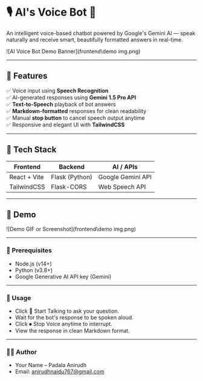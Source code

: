 # 🎙️ AI's Voice Bot 🤖  
An intelligent voice-based chatbot powered by Google's Gemini AI — speak naturally and receive smart, beautifully formatted answers in real-time.

![AI Voice Bot Demo Banner](frontend\demo img.png) <!-- Optional -->

---

## 🚀 Features

✅ Voice input using **Speech Recognition**  
✅ AI-generated responses using **Gemini 1.5 Pro API**  
✅ **Text-to-Speech** playback of bot answers  
✅ **Markdown-formatted** responses for clean readability  
✅ Manual **stop button** to cancel speech output anytime  
✅ Responsive and elegant UI with **TailwindCSS**

---

## 🧠 Tech Stack

| Frontend       | Backend       | AI / APIs           |
|----------------|---------------|---------------------|
| React + Vite   | Flask (Python) | Google Gemini API   |
| TailwindCSS    | Flask-CORS    | Web Speech API      |

---

## 📸 Demo

![Demo GIF or Screenshot](frontend\demo img.png)

---


### 🔧 Prerequisites

- Node.js (v14+)
- Python (v3.8+)
- Google Generative AI API key (Gemini)

---


### 🧪 Usage

- Click 🎤 Start Talking to ask your question.
- Wait for the bot's response to be spoken aloud.
- Click ⏹ Stop Voice anytime to interrupt.
- View the response in clean Markdown format.

---

### 🧑‍💻 Author

- Your Name – Padala Anirudh
- Email: anirudhnaidu767@gmail.com
